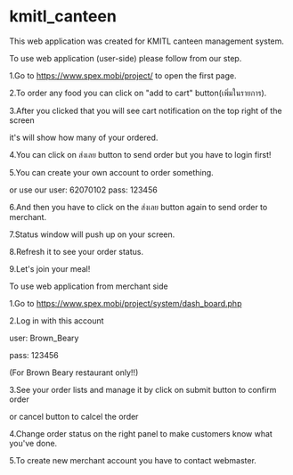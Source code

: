 # kmitl_canteen
This web application was created for KMITL canteen management system.


To use web application (user-side) please follow from our step.

1.Go to https://www.spex.mobi/project/ to open the first page.


2.To order any food you can click on "add to cart" button(เพิ่มในรายการ).


3.After you clicked that you will see cart notification on the top right of the screen 

  it's will show how many of your ordered.
  
  
4.You can click on ส่งเลย button to send order but you have to login first!


5.You can create your own account to order something.

  or use our user: 62070102 pass: 123456
  
  
6.And then you have to click on the ส่งเลย button again to send order to merchant.


7.Status window will push up on your screen.


8.Refresh it to see your order status.


9.Let's join your meal!



To use web application from merchant side

1.Go to https://www.spex.mobi/project/system/dash_board.php


2.Log in with this account

  user: Brown_Beary
  
  pass: 123456
  
  (For Brown Beary restaurant only!!)
  
  
3.See your order lists and manage it by click on submit button to confirm order

  or cancel button to calcel the order
  
  
4.Change order status on the right panel to make customers know what you've done.


5.To create new merchant account you have to contact webmaster.
